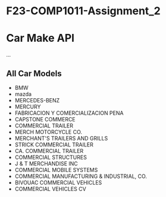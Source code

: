 # F23-COMP1011-Assignment_2

# Car Make API

...

## All Car Models

- BMW
- mazda
- MERCEDES-BENZ
- MERCURY
- FABRICACION Y COMERCIALIZACION PENA
- CAPSTONE COMMERCE
- COMMERCIAL TRAILER
- MERCH MOTORCYCLE CO.
- MERCHANT'S TRAILERS AND GRILLS
- STRICK COMMERCIAL TRAILER
- CA. COMMERCIAL TRAILER
- COMMERCIAL STRUCTURES
- J & T MERCHANDISE INC
- COMMERCIAL MOBILE SYSTEMS
- COMMERCIAL MANUFACTURING & INDUSTRIAL, CO.
- BIVOUAC COMMERCIAL VEHICLES
- COMMERCIAL VEHICLES CV
